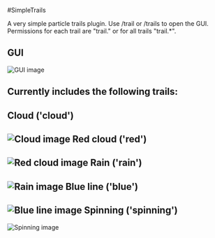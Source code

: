 #SimpleTrails

A very simple particle trails plugin. Use /trail <name> or /trails to open the GUI. Permissions for each trail are "trail.<name>" or for all trails "trail.*".

GUI
-
![GUI image](http://xorg.us/Hk4CrA.png)

Currently includes the following trails:
-
Cloud ('cloud')
-
![Cloud image](http://xorg.us/Jv5ZAl.png)
Red cloud ('red')
-
![Red cloud image](http://xorg.us/Y0QZcx.png)
Rain ('rain')
-
![Rain image](http://xorg.us/Yix6dy.png)
Blue line ('blue')
-
![Blue line image](http://xorg.us/KYjbOV.png)
Spinning ('spinning')
-
![Spinning image](http://xorg.us/WnmYW9.png)
